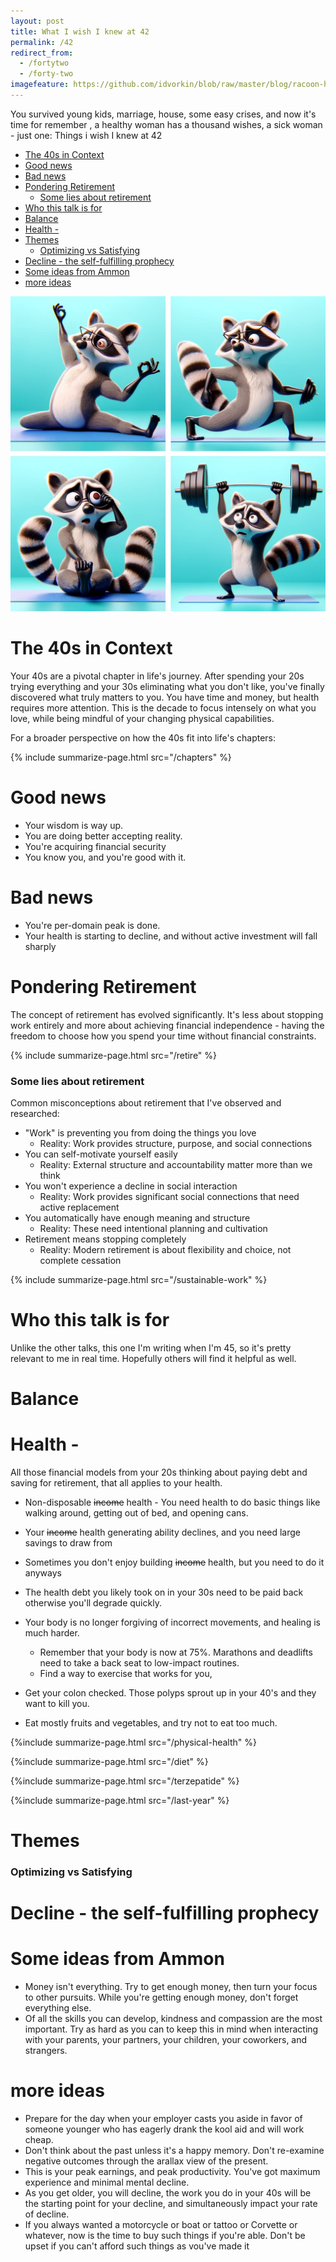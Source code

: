 ```yaml
---
layout: post
title: What I wish I knew at 42
permalink: /42
redirect_from:
  - /fortytwo
  - /forty-two
imagefeature: https://github.com/idvorkin/blob/raw/master/blog/racoon-health-struggle.png
---
```


You survived young kids, marriage, house, some easy crises, and now it's time for remember , a healthy woman has a thousand wishes, a sick woman - just one: Things i wish I knew at 42

<!-- prettier-ignore-start -->
<!-- vim-markdown-toc-start -->

- [The 40s in Context](#the-40s-in-context)
- [Good news](#good-news)
- [Bad news](#bad-news)
- [Pondering Retirement](#pondering-retirement)
  - [Some lies about retirement](#some-lies-about-retirement)
- [Who this talk is for](#who-this-talk-is-for)
- [Balance](#balance)
- [Health -](#health--)
- [Themes](#themes)
  - [Optimizing vs Satisfying](#optimizing-vs-satisfying)
- [Decline - the self-fulfilling prophecy](#decline---the-self-fulfilling-prophecy)
- [Some ideas from Ammon](#some-ideas-from-ammon)
- [more ideas](#more-ideas)

<!-- vim-markdown-toc-end -->
<!-- prettier-ignore-end -->

![](https://github.com/idvorkin/blob/raw/master/blog/racoon-health-struggle.png)

# The 40s in Context

Your 40s are a pivotal chapter in life's journey. After spending your 20s trying everything and your 30s eliminating what you don't like, you've finally discovered what truly matters to you. You have time and money, but health requires more attention. This is the decade to focus intensely on what you love, while being mindful of your changing physical capabilities.

For a broader perspective on how the 40s fit into life's chapters:

{% include summarize-page.html src="/chapters" %}

# Good news

- Your wisdom is way up.
- You are doing better accepting reality.
- You're acquiring financial security
- You know you, and you're good with it.

# Bad news

- You're per-domain peak is done.
- Your health is starting to decline, and without active investment will fall sharply

# Pondering Retirement

The concept of retirement has evolved significantly. It's less about stopping work entirely and more about achieving financial independence - having the freedom to choose how you spend your time without financial constraints.

{% include summarize-page.html src="/retire" %}

### Some lies about retirement

Common misconceptions about retirement that I've observed and researched:

- "Work" is preventing you from doing the things you love
  - Reality: Work provides structure, purpose, and social connections
- You can self-motivate yourself easily
  - Reality: External structure and accountability matter more than we think
- You won't experience a decline in social interaction
  - Reality: Work provides significant social connections that need active replacement
- You automatically have enough meaning and structure
  - Reality: These need intentional planning and cultivation
- Retirement means stopping completely
  - Reality: Modern retirement is about flexibility and choice, not complete cessation

{% include summarize-page.html src="/sustainable-work" %}

# Who this talk is for

Unlike the other talks, this one I'm writing when I'm 45, so it's pretty relevant to me in real time. Hopefully others will find it helpful as well.

# Balance

# Health -

All those financial models from your 20s thinking about paying debt and saving for retirement, that all applies to your health.

- Non-disposable ~~income~~ health - You need health to do basic things like walking around, getting out of bed, and opening cans.
- Your ~~income~~ health generating ability declines, and you need large savings to draw from
- Sometimes you don't enjoy building ~~income~~ health, but you need to do it anyways

- The health debt you likely took on in your 30s need to be paid back otherwise you'll degrade quickly.
- Your body is no longer forgiving of incorrect movements, and healing is much harder.
  - Remember that your body is now at 75%. Marathons and deadlifts need to take a back seat to low-impact routines.
  - Find a way to exercise that works for you,

* Get your colon checked. Those polyps sprout up in your 40's and they want to kill you.

* Eat mostly fruits and vegetables, and try not to eat too much.

{%include summarize-page.html src="/physical-health" %}

{%include summarize-page.html src="/diet" %}

{%include summarize-page.html src="/terzepatide" %}

{%include summarize-page.html src="/last-year" %}

# Themes

### Optimizing vs Satisfying

# Decline - the self-fulfilling prophecy

# Some ideas from Ammon

- Money isn't everything. Try to get enough money, then turn your focus to other pursuits. While you're getting enough money, don't forget everything else.
- Of all the skills you can develop, kindness and compassion are the most important. Try as hard as you can to keep this in mind when interacting with your parents, your partners, your children, your coworkers, and strangers.

# more ideas

- Prepare for the day when your employer casts you aside in favor of someone younger who has eagerly drank the kool aid and will work cheap.
- Don't think about the past unless it's a happy memory. Don't re-examine negative outcomes through the arallax view of the present.
- This is your peak earnings, and peak productivity. You've got maximum experience and minimal mental decline.
- As you get older, you will decline, the work you do in your 40s will be the starting point for your decline, and simultaneously impact your rate of decline.
- If you always wanted a motorcycle or boat or tattoo or Corvette or whatever, now is the time to buy such things if you're able. Don't be upset if you can't afford such things as vou've made it
